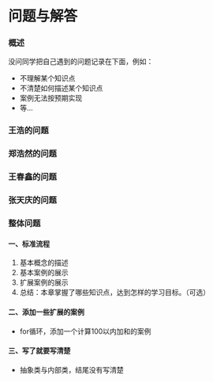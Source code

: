 # 问题与解答

### 概述

没问同学把自己遇到的问题记录在下面，例如：

* 不理解某个知识点
* 不清楚如何描述某个知识点
* 案例无法按预期实现
* 等...

### 王浩的问题

### 郑浩然的问题

### 王春鑫的问题

### 张天庆的问题

### 整体问题

#### 一、标准流程

1. 基本概念的描述
2. 基本案例的展示
3. 扩展案例的展示
4. 总结：本章掌握了哪些知识点，达到怎样的学习目标。（可选）

#### 二、添加一些扩展的案例

* for循环，添加一个计算100以内加和的案例

#### 三、写了就要写清楚

* 抽象类与内部类，结尾没有写清楚
